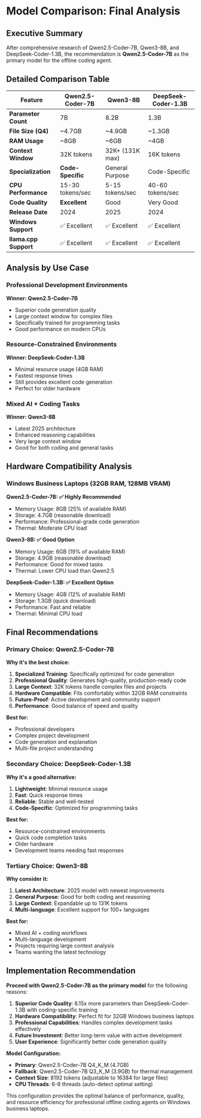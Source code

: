 # Model Comparison: Final Analysis

## Executive Summary

After comprehensive research of Qwen2.5-Coder-7B, Qwen3-8B, and DeepSeek-Coder-1.3B, the recommendation is **Qwen2.5-Coder-7B** as the primary model for the offline coding agent.

## Detailed Comparison Table

| Feature | Qwen2.5-Coder-7B | Qwen3-8B | DeepSeek-Coder-1.3B |
|---------|------------------|----------|---------------------|
| **Parameter Count** | 7B | 8.2B | 1.3B |
| **File Size (Q4)** | ~4.7GB | ~4.9GB | ~1.3GB |
| **RAM Usage** | ~8GB | ~6GB | ~4GB |
| **Context Window** | 32K tokens | 32K+ (131K max) | 16K tokens |
| **Specialization** | **Code-Specific** | General Purpose | Code-Specific |
| **CPU Performance** | 15-30 tokens/sec | 5-15 tokens/sec | 40-60 tokens/sec |
| **Code Quality** | **Excellent** | Good | Very Good |
| **Release Date** | 2024 | 2025 | 2024 |
| **Windows Support** | ✅ Excellent | ✅ Excellent | ✅ Excellent |
| **llama.cpp Support** | ✅ Excellent | ✅ Excellent | ✅ Excellent |

## Analysis by Use Case

### Professional Development Environments
**Winner: Qwen2.5-Coder-7B**
- Superior code generation quality
- Large context window for complex files
- Specifically trained for programming tasks
- Good performance on modern CPUs

### Resource-Constrained Environments
**Winner: DeepSeek-Coder-1.3B**
- Minimal resource usage (4GB RAM)
- Fastest response times
- Still provides excellent code generation
- Perfect for older hardware

### Mixed AI + Coding Tasks
**Winner: Qwen3-8B**
- Latest 2025 architecture
- Enhanced reasoning capabilities
- Very large context window
- Good for both coding and general tasks

## Hardware Compatibility Analysis

### Windows Business Laptops (32GB RAM, 128MB VRAM)

**Qwen2.5-Coder-7B: ✅ Highly Recommended**
- Memory Usage: 8GB (25% of available RAM)
- Storage: 4.7GB (reasonable download)
- Performance: Professional-grade code generation
- Thermal: Moderate CPU load

**Qwen3-8B: ✅ Good Option**
- Memory Usage: 6GB (19% of available RAM)
- Storage: 4.9GB (reasonable download)
- Performance: Good for mixed tasks
- Thermal: Lower CPU load than Qwen2.5

**DeepSeek-Coder-1.3B: ✅ Excellent Option**
- Memory Usage: 4GB (12% of available RAM)
- Storage: 1.3GB (quick download)
- Performance: Fast and reliable
- Thermal: Minimal CPU load

## Final Recommendations

### Primary Choice: Qwen2.5-Coder-7B

**Why it's the best choice:**
1. **Specialized Training**: Specifically optimized for code generation
2. **Professional Quality**: Generates high-quality, production-ready code
3. **Large Context**: 32K tokens handle complex files and projects
4. **Hardware Compatible**: Fits comfortably within 32GB RAM constraints
5. **Future-Proof**: Active development and community support
6. **Performance**: Good balance of speed and quality

**Best for:**
- Professional developers
- Complex project development
- Code generation and explanation
- Multi-file project understanding

### Secondary Choice: DeepSeek-Coder-1.3B

**Why it's a good alternative:**
1. **Lightweight**: Minimal resource usage
2. **Fast**: Quick response times
3. **Reliable**: Stable and well-tested
4. **Code-Specific**: Optimized for programming tasks

**Best for:**
- Resource-constrained environments
- Quick code completion tasks
- Older hardware
- Development teams needing fast responses

### Tertiary Choice: Qwen3-8B

**Why consider it:**
1. **Latest Architecture**: 2025 model with newest improvements
2. **General Purpose**: Good for both coding and reasoning
3. **Large Context**: Expandable up to 131K tokens
4. **Multi-language**: Excellent support for 100+ languages

**Best for:**
- Mixed AI + coding workflows
- Multi-language development
- Projects requiring large context analysis
- Teams wanting the latest technology

## Implementation Recommendation

**Proceed with Qwen2.5-Coder-7B as the primary model** for the following reasons:

1. **Superior Code Quality**: 6.15x more parameters than DeepSeek-Coder-1.3B with coding-specific training
2. **Hardware Compatibility**: Perfect fit for 32GB Windows business laptops
3. **Professional Capabilities**: Handles complex development tasks effectively
4. **Future Investment**: Better long-term value with active development
5. **User Experience**: Significantly better code generation quality

**Model Configuration:**
- **Primary**: Qwen2.5-Coder-7B Q4_K_M (4.7GB)
- **Fallback**: Qwen2.5-Coder-7B Q3_K_M (3.9GB) for thermal management
- **Context Size**: 8192 tokens (adjustable to 16384 for large files)
- **CPU Threads**: 6-8 threads (auto-detect optimal setting)

This configuration provides the optimal balance of performance, quality, and resource efficiency for professional offline coding agents on Windows business laptops.